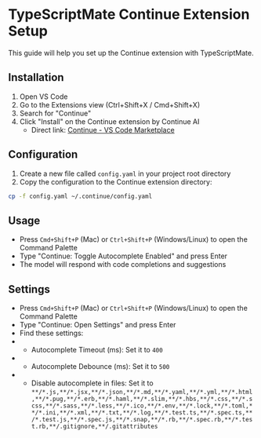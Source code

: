 # TypeScriptMate Continue Extension Setup

This guide will help you set up the Continue extension with TypeScriptMate.

## Installation

1. Open VS Code
2. Go to the Extensions view (Ctrl+Shift+X / Cmd+Shift+X)
3. Search for "Continue"
4. Click "Install" on the Continue extension by Continue AI
   - Direct link: [Continue - VS Code Marketplace](https://marketplace.visualstudio.com/items?itemName=Continue.continue)

## Configuration

1. Create a new file called `config.yaml` in your project root directory
2. Copy the configuration to the Continue extension directory:

```bash
cp -f config.yaml ~/.continue/config.yaml
```

## Usage

- Press `Cmd+Shift+P` (Mac) or `Ctrl+Shift+P` (Windows/Linux) to open the Command Palette
- Type "Continue: Toggle Autocomplete Enabled" and press Enter
- The model will respond with code completions and suggestions

## Settings
- Press `Cmd+Shift+P` (Mac) or `Ctrl+Shift+P` (Windows/Linux) to open the Command Palette
- Type "Continue: Open Settings" and press Enter
- Find these settings:
- - Autocomplete Timeout (ms): Set it to `400`
- - Autocomplete Debounce (ms): Set it to `500`
- - Disable autocomplete in files: Set it to `**/*.js,**/*.jsx,**/*.json,**/*.md,**/*.yaml,**/*.yml,**/*.html,**/*.pug,**/*.erb,**/*.haml,**/*.slim,**/*.hbs,**/*.css,**/*.scss,**/*.sass,**/*.less,**/*.ico,**/*.env,**/*.lock,**/*.toml,**/*.ini,**/*.xml,**/*.txt,**/*.log,**/*.test.ts,**/*.spec.ts,**/*.test.js,**/*.spec.js,**/*.snap,**/*.rb,**/*.spec.rb,**/*.test.rb,**/.gitignore,**/.gitattributes`

